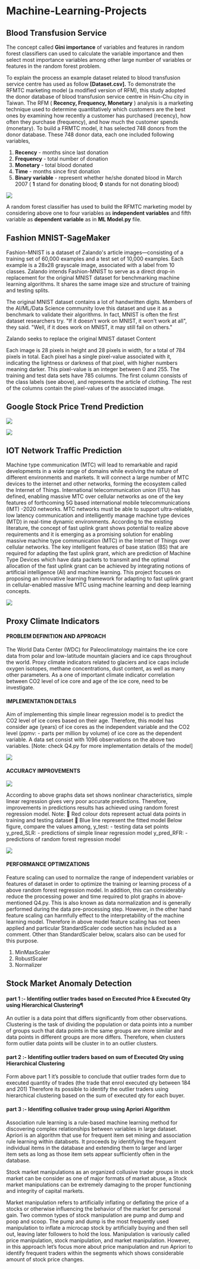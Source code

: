 # Machine-Learning-Projects

## Blood Transfusion Service

The concept called **Gini importance** of variables and features in random forest classifiers can used to calculate the variable importance and then select most importance variables among other large number of variables or features in the random forest problem.

To explain the process an example dataset related to blood transfusion service centre has used as follow **[Dataset.csv].** To demonstrate the RFMTC marketing model (a modified version of RFM), this study adopted the donor database of blood transfusion service centre in Hsin-Chu city in Taiwan. The RFM ( **Recency, Frequency, Monetary** ) analysis is a marketing technique used to determine quantitatively which customers are the best ones by examining how recently a customer has purchased (recency), how often they purchase (frequency), and how much the customer spends (monetary). To build a FRMTC model, it has selected 748 donors from the donor database. These 748 donor data, each one included following variables,

1. **Recency** - months since last donation
2. **Frequency** - total number of donation
3. **Monetary** - total blood donated
4. **Time** - months since first donation
5. **Binary variable** - represent whether he/she donated blood in March 2007 ( **1** stand for donating blood; **0** stands for not donating blood)

![](pic2.png)

A random forest classifier has used to build the RFMTC marketing model by considering above one to four variables as **independent variables** and fifth variable as **dependent variable** as in **ML Model.py** file.

## Fashion MNIST-SageMaker

Fashion-MNIST is a dataset of Zalando's article images—consisting of a training set of 60,000 examples and a test set of 10,000 examples. Each example is a 28x28 grayscale image, associated with a label from 10 classes. Zalando intends Fashion-MNIST to serve as a direct drop-in replacement for the original MNIST dataset for benchmarking machine learning algorithms. It shares the same image size and structure of training and testing splits.

The original MNIST dataset contains a lot of handwritten digits. Members of the AI/ML/Data Science community love this dataset and use it as a benchmark to validate their algorithms. In fact, MNIST is often the first dataset researchers try. "If it doesn't work on MNIST, it won't work at all", they said. "Well, if it does work on MNIST, it may still fail on others."

Zalando seeks to replace the original MNIST dataset
Content

Each image is 28 pixels in height and 28 pixels in width, for a total of 784 pixels in total. Each pixel has a single pixel-value associated with it, indicating the lightness or darkness of that pixel, with higher numbers meaning darker. This pixel-value is an integer between 0 and 255. The training and test data sets have 785 columns. The first column consists of the class labels (see above), and represents the article of clothing. The rest of the columns contain the pixel-values of the associated image.

## Google Stock Price Trend Prediction

![](Capture.PNG)


![](Capture2.PNG)

## IOT Network Traffic Prediction

Machine type communication (MTC) will lead to remarkable and rapid developments in a wide range
of domains while evolving the nature of different environments and markets. It will connect a large
number of MTC devices to the internet and other networks, forming the ecosystem called the Internet
of Things. International telecommunication union (ITU) has defined, enabling massive MTC over
cellular networks as one of the key features of forthcoming 5G based international mobile
telecommunications (IMT) -2020 networks. MTC networks must be able to support ultra-reliable, low
latency communication and intelligently manage machine type devices (MTD) in real-time dynamic
environments. According to the existing literature, the concept of fast uplink grant shows potential to
realize above requirements and it is emerging as a promising solution for enabling massive machine
type communication (MTC) in the Internet of Things over cellular networks. The key intelligent features
of base station (BS) that are required for adapting the fast uplink grant, which are prediction of
Machine Type Devices which have data packets to transmit and the optimal allocation of the fast
uplink grant can be achieved by integrating notions of artificial intelligence (AI) and machine learning.
This project focuses on proposing an innovative learning framework for adapting to fast uplink grant
in cellular-enabled massive MTC using machine learning and deep learning concepts. 

![](pic.png)

## Proxy Climate Indicators

#### PROBLEM DEFINITION AND APPROACH
The World Data Center (WDC) for Paleoclimatology maintains the ice core data from polar and low-latitude mountain glaciers and ice caps throughout the world. Proxy climate indicators related to glaciers and ice caps include oxygen isotopes, methane concentrations, dust content, as well as many other parameters. As a one of important climate indicator correlation between CO2 level of ice core and age of the ice core, need to be investigate.

#### IMPLEMENTATION DETAILS
Aim of implementing this simple linear regression model is to predict the CO2 level of ice cores based on their age. Therefore, this model has consider age (years) of ice cores as the independent variable and the CO2 level (ppmv: - parts per million by volume) of ice core as the dependent variable. A data set consist with 1096 observations on the above two variables. [Note: check Q4.py for more implementation details of the model]

![](pic3.png)

#### ACCURACY IMPROVEMENTS

![](pic4.png)

According to above graphs data set shows nonlinear characteristics, simple linear regression gives very poor accurate predictions. Therefore, improvements in predictions results has achieved using random forest regression model. 
Note:
	Red colour dots represent actual data points in training and testing dataset
	Blue line represent the fitted model
Below figure, compare the values among,
y_test: - testing data set points
y_pred_SLR: - predictions of simple linear regression model
y_pred_RFR: - predictions of random forest regression model

![](pic5.png)

#### PERFORMANCE OPTIMIZATIONS
Feature scaling can used to normalize the range of independent variables or features of dataset in order to optimize the training or learning process of a above random forest regression model. In addition, this can considerably reduce the processing power and time required to plot graphs in above-mentioned Q4.py. This is also known as data normalization and is generally performed during the data pre-processing step. However, in the other hand feature scaling can harmfully effect to the interpretability of the machine learning model. Therefore in above model feature scaling has not been applied and particular StandardScaler code section has included as a comment. Other than StandardScaler below, scalars also can be used for this purpose.
1.	MinMaxScaler 
2.	RobustScaler 
3.	Normalizer 

## Stock Market Anomaly Detection

#### part 1 :- Identifing outlier trades based on Executed Price & Executed Qty using Hierarchical Clustering¶

An outlier is a data point that differs significantly from other observations. Clustering is the task of dividing the population or data points into a number of groups such that data points in the same groups are more similar and data points in different groups are more differs. Therefore, when clusters form outlier data points will be cluster in to an outlier clusters.

#### part 2 :- Identifing outlier traders based on sum of Executed Qty using Hierarchical Clustering

Form above part 1 it’s possible to conclude that outlier trades form due to executed quantity of trades (the trade that enrol executed qty between 184 and 201) Therefore its possible to identify the outlier traders using hierarchical clustering based on the sum of executed qty for each buyer.

#### part 3 :- Identifing collusive trader group using Apriori Algorithm

Association rule learning is a rule-based machine learning method for discovering complex relationships between variables in large dataset. Apriori is an algorithm that use for frequent item set mining and association rule learning within databsets. It proceeds by identifying the frequent individual items in the database and extending them to larger and larger item sets as long as those item sets appear sufficiently often in the database.

Stock market manipulations as an organized collusive trader groups in stock market can be consider as one of major formats of market abuse, a Stock market manipulations can be extremely damaging to the proper functioning and integrity of capital markets.

Market manipulation refers to artificially inflating or deflating the price of a stocks or otherwise influencing the behavior of the market for personal gain. Two common types of stock manipulation are pump and dump and poop and scoop. The pump and dump is the most frequently used manipulation to inflate a microcap stock by artificially buying and then sell out, leaving later followers to hold the loss. Manipulation is variously called price manipulation, stock manipulation, and market manipulation. However, in this approach let’s focus more about price manipulation and run Apriori to identify frequent traders within the segments which shows considerable amount of stock price changes.
